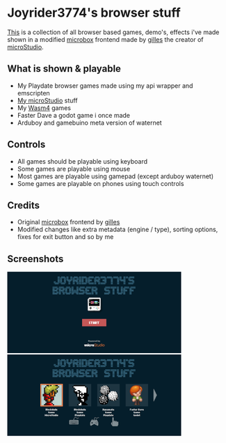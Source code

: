 # Joyrider3774's browser stuff
[This](https://joyrider3774.github.io/my_browser_games/) is a collection of all browser based games, demo's, effects i've made shown in a modified [microbox](https://microstudio.dev/i/gilles/microbox/) frontend made by [gilles](https://microstudio.io/gilles/) the creator of [microStudio](https://microstudio.dev/).

## What is shown & playable
* My Playdate browser games made using my api wrapper and emscripten
* [My microStudio](https://microstudio.io/joyrider3774) stuff
* My [Wasm4](https://wasm4.org/) games
* Faster Dave a godot game i once made
* Arduboy and gamebuino meta version of waternet

## Controls 
* All games should be playable using keyboard
* Some games are playable using mouse
* Most games are playable using gamepad (except arduboy waternet)
* Some games are playable on phones using touch controls

## Credits
* Original [microbox](https://microstudio.dev/i/gilles/microbox/) frontend by [gilles](https://microstudio.io/gilles/)
* Modified changes like extra metadata (engine / type), sorting options, fixes for exit button and so by me

## Screenshots
[![Start Page](screenshots/start_thumb.png?raw=true "Start")](screenshots/start.png?raw=true)
[![Start Page](screenshots/main_thumb.png?raw=true "Start")](screenshots/main.png?raw=true)
